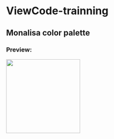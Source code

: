 # ViewCode-trainning

## Monalisa color palette
### Preview:

<img src="/Monalisa.png" width="200">

